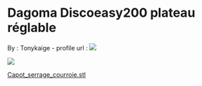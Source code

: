 Dagoma Discoeasy200 plateau réglable
====================================

By : Tonykaige - profile url : [![](https://cdn.thingiverse.com/site/img/default/avatar/avatar_default_thumb_medium.jpg)](https://www.thingiverse.com/Tonykaige)  
  
[![](https://cdn.thingiverse.com/renders/20/ea/84/1a/86/3bd10f88fd2b4762273ab610ca821c69_thumb_medium.jpg)](https://cdn.thingiverse.com/renders/20/ea/84/1a/86/3bd10f88fd2b4762273ab610ca821c69_thumb_medium.jpg)

[Capot\_serrage\_courroie.stl](https://www.thingiverse.com/thing:2760991)